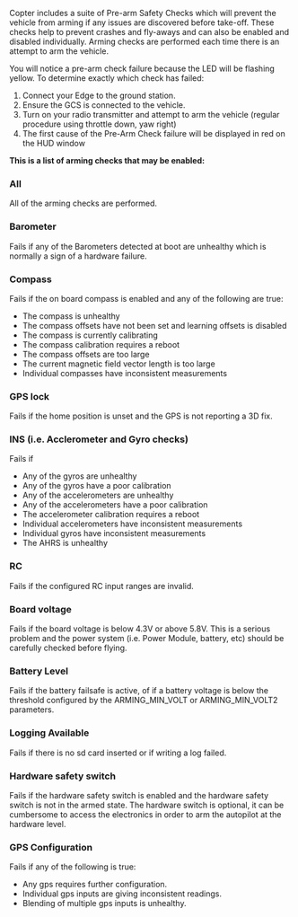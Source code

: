 Copter includes a suite of Pre-arm Safety Checks which will prevent the vehicle from arming if any issues are discovered
before take-off. These checks help to prevent crashes and fly-aways and can also be enabled and disabled individually.
Arming checks are performed each time there is an attempt to arm the vehicle.

You will notice a pre-arm check failure because the LED will be flashing yellow.
To determine exactly which check has failed:

1. Connect your Edge to the ground station.
2. Ensure the GCS is connected to the vehicle.
3. Turn on your radio transmitter and attempt to arm the vehicle (regular procedure using throttle down, yaw right)
4. The first cause of the Pre-Arm Check failure will be displayed in red on the HUD window


**This is a list of arming checks that may be enabled:**


### All

All of the arming checks are performed.


### Barometer

Fails if any of the Barometers detected at boot are unhealthy which is normally a sign of a hardware failure.


### Compass

Fails if the on board compass is enabled and any of the following are true:

* The compass is unhealthy
* The compass offsets have not been set and learning offsets is disabled
* The compass is currently calibrating
* The compass calibration requires a reboot
* The compass offsets are too large
* The current magnetic field vector length is too large
* Individual compasses have inconsistent measurements


### GPS lock

Fails if the home position is unset and the GPS is not reporting a 3D fix.


### INS (i.e. Acclerometer and Gyro checks)

Fails if

* Any of the gyros are unhealthy
* Any of the gyros have a poor calibration
* Any of the accelerometers are unhealthy
* Any of the accelerometers have a poor calibration
* The accelerometer calibration requires a reboot
* Individual accelerometers have inconsistent measurements
* Individual gyros have inconsistent measurements
* The AHRS is unhealthy

### RC

Fails if the configured RC input ranges are invalid.


### Board voltage

Fails if the board voltage is below 4.3V or above 5.8V. This is a serious problem and the power system 
(i.e. Power Module, battery, etc) should be carefully checked before flying.

### Battery Level

Fails if the battery failsafe is active, of if a battery voltage is below the threshold configured by the
ARMING_MIN_VOLT or ARMING_MIN_VOLT2 parameters.


### Logging Available

Fails if there is no sd card inserted or if writing a log failed.


### Hardware safety switch

Fails if the hardware safety switch is enabled and the hardware safety switch is not in the armed state. The hardware
switch is optional, it can be cumbersome to access the electronics in order to arm the autopilot at the hardware level.


### GPS Configuration

Fails if any of the following is true:

* Any gps requires further configuration.
* Individual gps inputs are giving inconsistent readings.
* Blending of multiple gps inputs is unhealthy.
